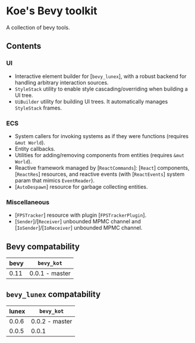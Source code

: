 # Koe's Bevy toolkit

A collection of bevy tools.



## Contents

### UI

- Interactive element builder for [`bevy_lunex`], with a robust backend for handling arbitrary interaction sources.
- `StyleStack` utility to enable style cascading/overriding when building a UI tree.
- `UiBuilder` utility for building UI trees. It automatically manages `StyleStack` frames.


### ECS

- System callers for invoking systems as if they were functions (requires `&mut World`).
- Entity callbacks.
- Utilities for adding/removing components from entities (requires `&mut World`).
- Reactive framework managed by [`ReactCommands`]: [`React`] components, [`ReactRes`] resources, and reactive events (with [`ReactEvents`] system param that mimics `EventReader`).
- [`AutoDespawn`] resource for garbage collecting entities.


### Miscellaneous

- [`FPSTracker`] resource with plugin [`FPSTrackerPlugin`].
- [`Sender`]/[`Receiver`] unbounded MPMC channel and [`IoSender`]/[`IoReceiver`] unbounded MPMC channel.




## Bevy compatability

| bevy | `bevy_kot`     |
|------|----------------|
| 0.11 | 0.0.1 - master |




## `bevy_lunex` compatability

| lunex | `bevy_kot`     |
|-------|----------------|
| 0.0.6 | 0.0.2 - master |
| 0.0.5 | 0.0.1          |
